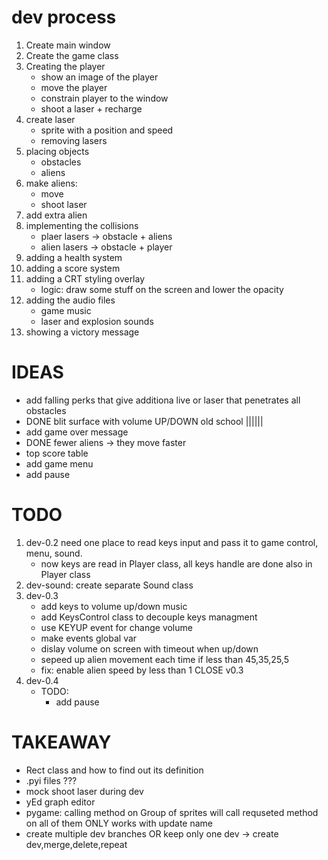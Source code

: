 # dev process
1. Create main window
2. Create the game class
3. Creating the player
    - show an image of the player
    - move the player
    - constrain player to the window
    - shoot a laser + recharge
4. create laser
    - sprite with a position and speed
    - removing lasers
5. placing objects
    - obstacles
    - aliens
6. make aliens:
    - move
    - shoot laser
7. add extra alien
8. implementing the collisions
    - plaer lasers -> obstacle + aliens
    - alien lasers -> obstacle + player
9. adding a health system
10. adding a score system
11. adding a CRT styling overlay
    - logic: draw some stuff on the screen and lower the opacity
12. adding the audio files
    - game music
    - laser and explosion sounds
13. showing a victory message

# IDEAS
- add falling perks that give additiona live or laser that penetrates all obstacles
- DONE blit surface with volume UP/DOWN old school ||||||
- add game over message
- DONE fewer aliens -> they move faster
- top score table
- add game menu
- add pause

# TODO
1. dev-0.2 need one place to read keys input and pass it to game control, menu, sound. 
    - now keys are read in Player class, all keys handle are done also in Player class
2. dev-sound: create separate Sound class
3. dev-0.3 
    - add keys to volume up/down music
    - add KeysControl class to decouple keys managment
    - use KEYUP event for change volume
    - make events global var
    - dislay volume on screen with timeout when up/down
    - sepeed up alien movement each time if less than 45,35,25,5
    - fix: enable alien speed by less than 1 
    CLOSE v0.3
4. dev-0.4
    - TODO:
        - add pause



# TAKEAWAY
- Rect class and how to find out its definition
- .pyi files ???
- mock shoot laser during dev
- yEd graph editor
- pygame: calling method on Group of sprites will call requseted method on all of them ONLY works with update name 
- create multiple dev branches OR keep only one dev -> create dev,merge,delete,repeat